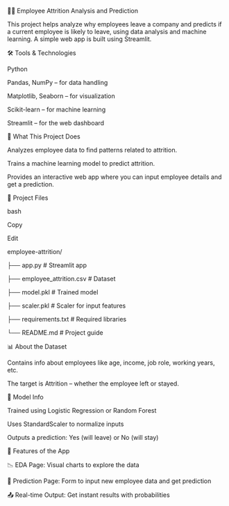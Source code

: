 👨‍💼 Employee Attrition Analysis and Prediction

This project helps analyze why employees leave a company and predicts if a current employee is likely to leave, using data analysis and machine learning. A simple web app is built using Streamlit.

🛠 Tools & Technologies

Python

Pandas, NumPy – for data handling

Matplotlib, Seaborn – for visualization

Scikit-learn – for machine learning

Streamlit – for the web dashboard

🔧 What This Project Does

Analyzes employee data to find patterns related to attrition.

Trains a machine learning model to predict attrition.

Provides an interactive web app where you can input employee details and get a prediction.

📁 Project Files

bash

Copy

Edit

employee-attrition/

├── app.py                # Streamlit app

├── employee_attrition.csv  # Dataset

├── model.pkl             # Trained model

├── scaler.pkl            # Scaler for input features

├── requirements.txt      # Required libraries

└── README.md             # Project guide

📊 About the Dataset

Contains info about employees like age, income, job role, working years, etc.

The target is Attrition – whether the employee left or stayed.

🧠 Model Info

Trained using Logistic Regression or Random Forest

Uses StandardScaler to normalize inputs

Outputs a prediction: Yes (will leave) or No (will stay)

📌 Features of the App

📉 EDA Page: Visual charts to explore the data

🧾 Prediction Page: Form to input new employee data and get prediction

📤 Real-time Output: Get instant results with probabilities

